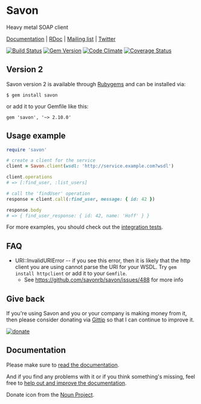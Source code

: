 # Savon

Heavy metal SOAP client

[Documentation](http://savonrb.com) | [RDoc](http://rubydoc.info/gems/savon) |
[Mailing list](https://groups.google.com/forum/#!forum/savonrb) | [Twitter](http://twitter.com/savonrb)

[![Build Status](https://secure.travis-ci.org/savonrb/savon.png?branch=master)](http://travis-ci.org/savonrb/savon)
[![Gem Version](https://badge.fury.io/rb/savon.png)](http://badge.fury.io/rb/savon)
[![Code Climate](https://codeclimate.com/github/savonrb/savon.png)](https://codeclimate.com/github/savonrb/savon)
[![Coverage Status](https://coveralls.io/repos/savonrb/savon/badge.png?branch=version2)](https://coveralls.io/r/savonrb/savon)


## Version 2

Savon version 2 is available through [Rubygems](http://rubygems.org/gems/savon) and can be installed via:

```
$ gem install savon
```

or add it to your Gemfile like this:

```
gem 'savon', '~> 2.10.0'
```

## Usage example

``` ruby
require 'savon'

# create a client for the service
client = Savon.client(wsdl: 'http://service.example.com?wsdl')

client.operations
# => [:find_user, :list_users]

# call the 'findUser' operation
response = client.call(:find_user, message: { id: 42 })

response.body
# => { find_user_response: { id: 42, name: 'Hoff' } }
```

For more examples, you should check out the
[integration tests](https://github.com/savonrb/savon/tree/version2/spec/integration).

## FAQ

* URI::InvalidURIError -- if you see this error, then it is likely that the http client you are using cannot parse the URI for your WSDL. Try `gem install httpclient` or add it to your `Gemfile`.
  - See https://github.com/savonrb/savon/issues/488 for more info

## Give back

If you're using Savon and you or your company is making money from it, then please consider
donating via [Gittip](https://www.gittip.com/tjarratt/) so that I can continue to improve it.

[![donate](donate.png)](https://www.gittip.com/tjarratt/)


## Documentation

Please make sure to [read the documentation](http://savonrb.com/version2/).

And if you find any problems with it or if you think something's missing,
feel free to [help out and improve the documentation](https://github.com/savonrb/savonrb.com).

Donate icon from the [Noun Project](http://thenounproject.com/noun/donate/#icon-No285).
